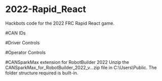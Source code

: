 # 2022-Rapid_React
Hackbots code for the 2022 FRC Rapid React game.

#CAN IDs



#Driver Controls



#Operator Controls


#CANSparkMax extension for RobotBuilder 2022
Unzip the CANSparkMax_for_RobotBuilder_2022_v...zip file in C:\Users\Public.  The folder structure required is built-in.


